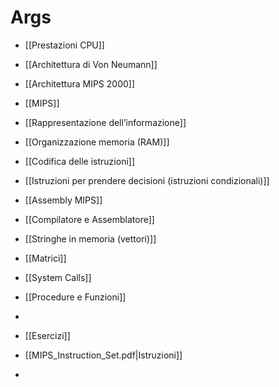 # Args
- [[Prestazioni CPU]]
- [[Architettura di Von Neumann]]
- [[Architettura MIPS 2000]]
- [[MIPS]]
- [[Rappresentazione dell’informazione]]
- [[Organizzazione memoria (RAM)]]
- [[Codifica delle istruzioni]]
- [[Istruzioni per prendere decisioni (istruzioni condizionali)]]
- [[Assembly MIPS]]
- [[Compilatore e Assemblatore]]
- [[Stringhe in memoria (vettori)]]
- [[Matrici]]
- [[System Calls]]
- [[Procedure e Funzioni]]
- 

- [[Esercizi]]
- [[MIPS_Instruction_Set.pdf|Istruzioni]]
- 